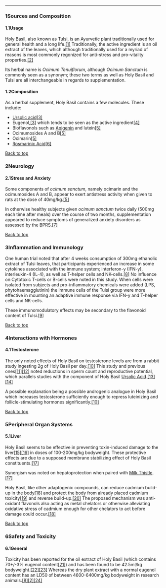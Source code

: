 





---


### 1Sources and Composition

#### 1.1Usage


Holy Basil, also known as Tulsi, is an Ayurvetic plant traditionally used for general health and a long life.[[1]](#ref1) Traditionally, the active ingredient is an oil extract of the leaves, which although traditionally used for a myriad of reasons is most commonly regonized for anti-stress and pro-vitality properties.[[2]](#ref2)


Its herbal name is *Ocimum Tenuiflorum*, although *Ocimum Sanctum* is commonly seen as a synonym; these two terms as well as Holy Basil and Tulsi are all interchangeable in regards to supplementation.


#### 1.2Composition


As a herbal supplement, Holy Basil contains a few molecules. These include:


* [Ursolic acid](/supplements/ursolic-acid/)[[3]](#ref3)
* Eugenol,[[3]](#ref3) which tends to be seen as the active ingredient[[4]](#ref4)
* Bioflavonols such as [Apigenin](/supplements/apigenin/) and lutein[[5]](#ref5)
* Ocimumosides A and B[[5]](#ref5)
* Ocimarin[[5]](#ref5)
* [Rosmarinic Acid](/supplements/rosmarinic-acid/)[[6]](#ref6)

[Back to top](#c-sources-and-composition)
### 2Neurology

#### 2.1Stress and Anxiety


Some components of *ocimum sanctum*, namely ocimarin and the ocimumosides A and B, appear to exert antistress activity when given to rats at the dose of 40mg/kg.[[5]](#ref5)


In otherwise healthy subjects given *ocimum sanctum* twice daily (500mg each time after meals) over the course of two months, supplementation appeared to reduce symptoms of generalized anxiety disorders as assessed by the BPRS.[[7]](#ref7)


[Back to top](#c-neurology)
### 3Inflammation and Immunology

One human trial noted that after 4 weeks consumption of 300mg ethanolic extract of Tulsi leaves, that participants experienced an increase in some cytokines associated with the immune system; interferon-y (IFN-y), interleukin-4 (IL-4), as well as T-helper cells and NK-cells.[[8]](#ref8) No influence on Cytotoxic T-cells or B-cells were noted in this study. When cells were isolated from subjects and pro-inflammatory chemicals were added (LPS, phytohaemagglutinin) the immune cells of the Tulsi group were more effective in mounting an adaptive immune response via IFN-y and T-helper cells and NK-cells.


These immunomodulatory effects may be secondary to the flavonoid content of Tulsi.[[9]](#ref9)


[Back to top](#c-inflammation-and-immunology)
### 4Interactions with Hormones

#### 4.1Testosterone


The only noted effects of Holy Basil on testosterone levels are from a rabbit study ingesting 2g of Holy Basil per day.[[10]](#ref10) This study and previous ones[[11]](#ref11)[[12]](#ref12) noted reductions in sperm count and reproductive potential, which parallels studies with the component of Holy Basil [Ursolic Acid](/supplements/ursolic-acid/).[[13]](#ref13)[[14]](#ref14)


A possible explanation being a possible androgenic analogue in Holy Basil which increases testosterone sufficiently enough to repress luteinizing and follicle-stimulating hormones significantly.[[10]](#ref10)


[Back to top](#c-interactions-with-hormones)
### 5Peripheral Organ Systems

#### 5.1Liver


Holy Basil seems to be effective in preventing toxin-induced damage to the liver[[15]](#ref15)[[16]](#ref16) in doses of 100-200mg/kg bodyweight. These protective effects are due to a supposed membrane stabilizing effect of Holy Basil constituents.[[17]](#ref17)


Synergism was noted on hepatoprotection when paired with [Milk Thistle](/supplements/milk-thistle/).[[17]](#ref17)


Holy Basil, like other adaptogenic compounds, can reduce cadmium build-up in the body[[18]](#ref18) and protect the body from already placed cadmium toxicity[[19]](#ref19) and reverse build-up.[[20]](#ref20) The proposed mechanism was anti-oxidant flavonols also acting as metal chelators or otherwise alleviating oxidative stress of cadmium enough for other chelators to act before damage could occur.[[18]](#ref18)


[Back to top](#c-peripheral-organ-systems)
### 6Safety and Toxicity

#### 6.1General


Toxicity has been reported for the oil extract of Holy Basil (which contains 70+/-3% eugenol content[[21]](#ref21)) and has been found to be 42.5ml/kg bodyweight.[[22]](#ref22)[[23]](#ref23) Whereas the dry plant extract with a normal eugenol content has an LD50 of between 4600-6400mg/kg bodyweight in research animals.[[8]](#ref8)[[2]](#ref2)[[24]](#ref24)

 


